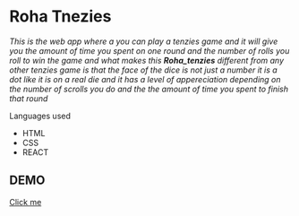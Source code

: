 # Roha Tnezies

*This is the web app where a you can play a tenzies game and it will give you the amount of time you spent on one round and the number of rolls 
you roll to win the game and what makes this **Roha_tenzies** different from any other tenzies game is that the face of the dice is not just a number 
it is a dot like it is on a real die and it has a level of appereciation depending on the number of scrolls you do and the the amount of time you 
spent to finish that round*

Languages used 
- HTML 
- CSS
- REACT

## DEMO
<a href="https://roha-tenzies.vercel.app/" href="_blank">Click me</a>    

